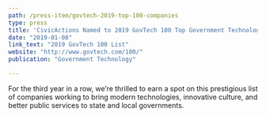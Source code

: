 ```yaml
---
path: /press-item/govtech-2019-top-100-companies
type: press
title: 'CivicActions Named to 2019 GovTech 100 Top Government Technology Companies List'
date: "2019-01-08"
link_text: "2019 GovTech 100 List"
website: "http://www.govtech.com/100/"
publication: "Government Technology"

---
```


For the third year in a row, we’re thrilled to earn a spot on this prestigious list of companies working to bring modern technologies, innovative culture, and better public services to state and local governments.
